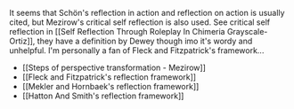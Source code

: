 It seems that Schön's reflection in action and reflection on action is usually cited, but Mezirow's critical self reflection is also used. See critical self reflection in [[Self Reflection Through Roleplay In Chimeria Grayscale-Ortiz]], they have a definition by Dewey though imo it's wordy and unhelpful. I'm personally a fan of Fleck and Fitzpatrick's framework...

 - [[Steps of perspective transformation - Mezirow]]
 - [[Fleck and Fitzpatrick's reflection framework]]
 - [[Mekler and Hornbaek's reflection framework]]
 - [[Hatton And Smith's reflection framework]]